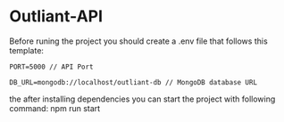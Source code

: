 # Outliant-API
Before runing the project you should create a .env file that follows this template:
```
PORT=5000 // API Port

DB_URL=mongodb://localhost/outliant-db // MongoDB database URL
```


the after installing dependencies you can start the project with following command: npm run start
